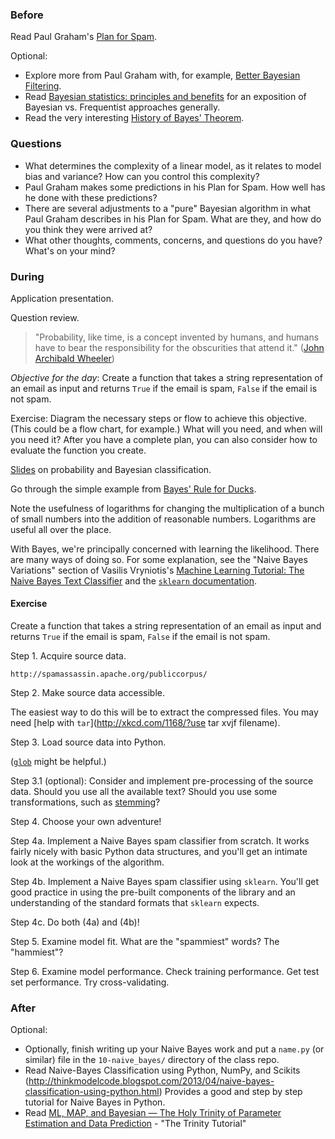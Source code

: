 ### Before

Read Paul Graham's [Plan for Spam](http://www.paulgraham.com/spam.html).

Optional:

 * Explore more from Paul Graham with, for example, [Better Bayesian Filtering](http://www.paulgraham.com/better.html).
 * Read [Bayesian statistics: principles and benefits](http://edepot.wur.nl/134085) for an exposition of Bayesian vs. Frequentist approaches generally.
 * Read the very interesting [History of Bayes' Theorem](http://lesswrong.com/lw/774/a_history_of_bayes_theorem/).


### Questions

 * What determines the complexity of a linear model, as it relates to model bias and variance? How can you control this complexity?
 * Paul Graham makes some predictions in his Plan for Spam. How well has he done with these predictions?
 * There are several adjustments to a "pure" Bayesian algorithm in what Paul Graham describes in his Plan for Spam. What are they, and how do you think they were arrived at?
 * What other thoughts, comments, concerns, and questions do you have? What's on your mind?


### During

Application presentation.

Question review.

> "Probability, like time, is a concept invented by humans, and humans have to bear the responsibility for the obscurities that attend it." ([John Archibald Wheeler](http://en.wikipedia.org/wiki/John_Archibald_Wheeler))

*Objective for the day*: Create a function that takes a string representation of an email as input and returns `True` if the email is spam, `False` if the email is not spam.

Exercise: Diagram the necessary steps or flow to achieve this objective. (This could be a flow chart, for example.) What will you need, and when will you need it? After you have a complete plan, you can also consider how to evaluate the function you create.

[Slides](slides.pdf) on probability and Bayesian classification.

Go through the simple example from [Bayes' Rule for Ducks](http://planspace.org/2014/02/23/bayes-rule-for-ducks/).

Note the usefulness of logarithms for changing the multiplication of a bunch of small numbers into the addition of reasonable numbers. Logarithms are useful all over the place.

With Bayes, we're principally concerned with learning the likelihood. There are many ways of doing so. For some explanation, see the "Naive Bayes Variations" section of Vasilis Vryniotis's [Machine Learning Tutorial: The Naive Bayes Text Classifier](http://blog.datumbox.com/machine-learning-tutorial-the-naive-bayes-text-classifier/) and the [`sklearn` documentation](http://scikit-learn.org/stable/modules/naive_bayes.html).


#### Exercise

Create a function that takes a string representation of an email as input and returns `True` if the email is spam, `False` if the email is not spam.

Step 1. Acquire source data.

```
http://spamassassin.apache.org/publiccorpus/
```

Step 2. Make source data accessible.

The easiest way to do this will be to extract the compressed files. You may need [help with `tar`](http://xkcd.com/1168/?use tar xvjf filename).

Step 3. Load source data into Python.

([`glob`](https://docs.python.org/2/library/glob.html) might be helpful.)

Step 3.1 (optional): Consider and implement pre-processing of the source data. Should you use all the available text? Should you use some transformations, such as [stemming](nltk_stemming.md)?

Step 4. Choose your own adventure!

Step 4a. Implement a Naive Bayes spam classifier from scratch. It works fairly nicely with basic Python data structures, and you'll get an intimate look at the workings of the algorithm.

Step 4b. Implement a Naive Bayes spam classifier using `sklearn`. You'll get good practice in using the pre-built components of the library and an understanding of the standard formats that `sklearn` expects.

Step 4c. Do both (4a) and (4b)!

Step 5. Examine model fit. What are the "spammiest" words? The "hammiest"?

Step 6. Examine model performance. Check training performance. Get test set performance. Try cross-validating.


### After

Optional:

 * Optionally, finish writing up your Naive Bayes work and put a `name.py` (or similar) file in the `10-naive_bayes/` directory of the class repo.
 * Read Naive-Bayes Classification using Python, NumPy, and Scikits (http://thinkmodelcode.blogspot.com/2013/04/naive-bayes-classification-using-python.html) Provides a good and step by step tutorial for Naive Bayes in Python.
 * Read [ML, MAP, and Bayesian — The Holy Trinity of Parameter Estimation and Data Prediction](https://engineering.purdue.edu/kak/Trinity.pdf) - "The Trinity Tutorial"

